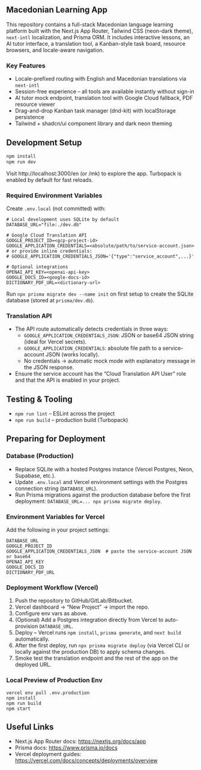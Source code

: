 ## Macedonian Learning App

This repository contains a full-stack Macedonian language learning platform built with the Next.js App Router, Tailwind CSS (neon-dark theme), `next-intl` localization, and Prisma ORM. It includes interactive lessons, an AI tutor interface, a translation tool, a Kanban-style task board, resource browsers, and locale-aware navigation.

### Key Features
- Locale-prefixed routing with English and Macedonian translations via `next-intl`
- Session-free experience – all tools are available instantly without sign-in
- AI tutor mock endpoint, translation tool with Google Cloud fallback, PDF resource viewer
- Drag-and-drop Kanban task manager (dnd-kit) with localStorage persistence
- Tailwind + shadcn/ui component library and dark neon theming

## Development Setup

```bash
npm install
npm run dev
```

Visit http://localhost:3000/en (or /mk) to explore the app. Turbopack is enabled by default for fast reloads.

### Required Environment Variables

Create `.env.local` (not committed) with:

```
# Local development uses SQLite by default
DATABASE_URL="file:./dev.db"

# Google Cloud Translation API
GOOGLE_PROJECT_ID=<gcp-project-id>
GOOGLE_APPLICATION_CREDENTIALS=<absolute/path/to/service-account.json>
# or provide inline credentials:
# GOOGLE_APPLICATION_CREDENTIALS_JSON='{"type":"service_account",...}'

# Optional integrations
OPENAI_API_KEY=<openai-api-key>
GOOGLE_DOCS_ID=<google-docs-id>
DICTIONARY_PDF_URL=<dictionary-url>
```

Run `npx prisma migrate dev --name init` on first setup to create the SQLite database (stored at `prisma/dev.db`).

### Translation API
- The API route automatically detects credentials in three ways:
	- `GOOGLE_APPLICATION_CREDENTIALS_JSON`: JSON or base64 JSON string (ideal for Vercel secrets).
	- `GOOGLE_APPLICATION_CREDENTIALS`: absolute file path to a service-account JSON (works locally).
	- No credentials → automatic mock mode with explanatory message in the JSON response.
- Ensure the service account has the “Cloud Translation API User” role and that the API is enabled in your project.

## Testing & Tooling

- `npm run lint` – ESLint across the project
- `npm run build` – production build (Turbopack)

## Preparing for Deployment

### Database (Production)
- Replace SQLite with a hosted Postgres instance (Vercel Postgres, Neon, Supabase, etc.).
- Update `.env.local` and Vercel environment settings with the Postgres connection string (`DATABASE_URL`).
- Run Prisma migrations against the production database before the first deployment: `DATABASE_URL=... npx prisma migrate deploy`.

### Environment Variables for Vercel
Add the following in your project settings:

```
DATABASE_URL
GOOGLE_PROJECT_ID
GOOGLE_APPLICATION_CREDENTIALS_JSON  # paste the service-account JSON or base64
OPENAI_API_KEY
GOOGLE_DOCS_ID
DICTIONARY_PDF_URL
```

### Deployment Workflow (Vercel)
1. Push the repository to GitHub/GitLab/Bitbucket.
2. Vercel dashboard → “New Project” → import the repo.
3. Configure env vars as above.
4. (Optional) Add a Postgres integration directly from Vercel to auto-provision `DATABASE_URL`.
5. Deploy – Vercel runs `npm install`, `prisma generate`, and `next build` automatically.
6. After the first deploy, run `npx prisma migrate deploy` (via Vercel CLI or locally against the production DB) to apply schema changes.
7. Smoke test the translation endpoint and the rest of the app on the deployed URL.

### Local Preview of Production Env

```
vercel env pull .env.production
npm install
npm run build
npm start
```

## Useful Links
- Next.js App Router docs: https://nextjs.org/docs/app
- Prisma docs: https://www.prisma.io/docs
- Vercel deployment guides: https://vercel.com/docs/concepts/deployments/overview
